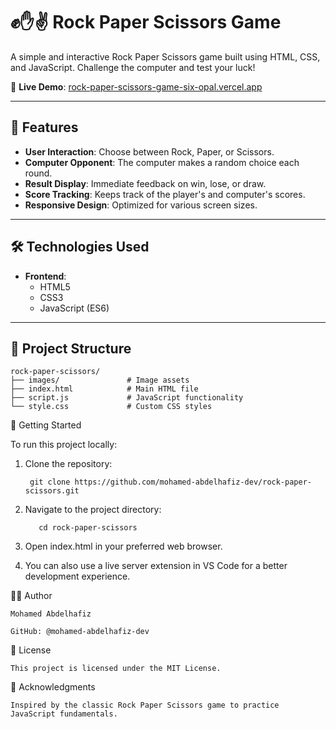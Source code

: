 # ✊✋✌️ Rock Paper Scissors Game

A simple and interactive Rock Paper Scissors game built using HTML, CSS, and JavaScript. Challenge the computer and test your luck!

🔗 **Live Demo**: [rock-paper-scissors-game-six-opal.vercel.app](https://rock-paper-scissors-game-six-opal.vercel.app)

---

## 📌 Features

- **User Interaction**: Choose between Rock, Paper, or Scissors.
- **Computer Opponent**: The computer makes a random choice each round.
- **Result Display**: Immediate feedback on win, lose, or draw.
- **Score Tracking**: Keeps track of the player's and computer's scores.
- **Responsive Design**: Optimized for various screen sizes.

---

## 🛠️ Technologies Used

- **Frontend**:
  - HTML5
  - CSS3
  - JavaScript (ES6)

---

## 📁 Project Structure

    rock-paper-scissors/
    ├── images/               # Image assets
    ├── index.html            # Main HTML file
    ├── script.js             # JavaScript functionality
    └── style.css             # Custom CSS styles


    
🚀 Getting Started

 To run this project locally:
  
  1. Clone the repository:
    
          git clone https://github.com/mohamed-abdelhafiz-dev/rock-paper-scissors.git
     
  2. Navigate to the project directory:
    
            cd rock-paper-scissors
       
   3. Open index.html in your preferred web browser.
    
   4. You can also use a live server extension in VS Code for a better development experience.

  
  🧑‍💻 Author
  
    Mohamed Abdelhafiz
    
    GitHub: @mohamed-abdelhafiz-dev
  
  📄 License
  
    This project is licensed under the MIT License.
  
  🙏 Acknowledgments
  
    Inspired by the classic Rock Paper Scissors game to practice JavaScript fundamentals.
